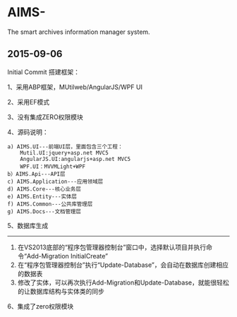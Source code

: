 # AIMS-
The smart archives information manager system.

2015-09-06
-------------------------------------------------------
Initial Commit
搭建框架：

1、采用ABP框架，MUtilweb/AngularJS/WPF UI

2、采用EF模式

3、没有集成ZERO权限模块

4、源码说明：

	a) AIMS.UI---前端UI层，里面包含三个工程：
		Mutil.UI:jquery+asp.net MVC5
		AngularJS.UI:angularjs+asp.net MVC5
		WPF.UI：MVVMLight+WPF
	b）AIMS.Api---API层
	c) AIMS.Application---应用领域层
	d) AIMS.Core---核心业务层
	e) AIMS.Entity---实体层
	f) AIMS.Common---公共库管理层
	g) AIMS.Docs---文档管理层
5、数据库生成
	

----------
1. 在VS2013底部的“程序包管理器控制台”窗口中，选择默认项目并执行命令“Add-Migration InitialCreate”
2. 在“程序包管理器控制台”执行“Update-Database”，会自动在数据库创建相应的数据表
3. 修改了实体，可以再次执行Add-Migration和Update-Database，就能很轻松的让数据库结构与实体类的同步

6、集成了zero权限模块